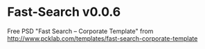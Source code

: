 # Fast-Search v0.0.6

Free PSD "Fast Search – Corporate Template" from http://www.pcklab.com/templates/fast-search-corporate-template


